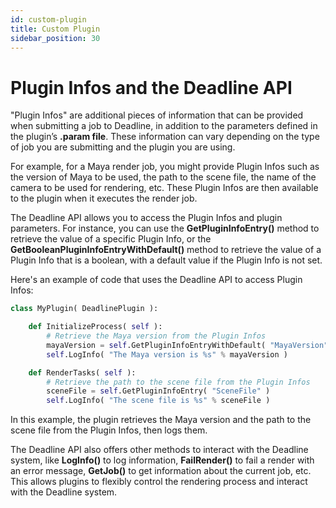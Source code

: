 ```yaml
---
id: custom-plugin
title: Custom Plugin
sidebar_position: 30
---
```


# Plugin Infos and the Deadline API

"Plugin Infos" are additional pieces of information that can be provided when submitting a job to Deadline, in addition to the parameters defined in the plugin’s **.param file**. These information can vary depending on the type of job you are submitting and the plugin you are using.

For example, for a Maya render job, you might provide Plugin Infos such as the version of Maya to be used, the path to the scene file, the name of the camera to be used for rendering, etc. These Plugin Infos are then available to the plugin when it executes the render job.

The Deadline API allows you to access the Plugin Infos and plugin parameters. For instance, you can use the **GetPluginInfoEntry()** method to retrieve the value of a specific Plugin Info, or the **GetBooleanPluginInfoEntryWithDefault()** method to retrieve the value of a Plugin Info that is a boolean, with a default value if the Plugin Info is not set.

Here's an example of code that uses the Deadline API to access Plugin Infos:
```py
class MyPlugin( DeadlinePlugin ):

    def InitializeProcess( self ):
        # Retrieve the Maya version from the Plugin Infos
        mayaVersion = self.GetPluginInfoEntryWithDefault( "MayaVersion", "2022" )
        self.LogInfo( "The Maya version is %s" % mayaVersion )

    def RenderTasks( self ):
        # Retrieve the path to the scene file from the Plugin Infos
        sceneFile = self.GetPluginInfoEntry( "SceneFile" )
        self.LogInfo( "The scene file is %s" % sceneFile )

```
In this example, the plugin retrieves the Maya version and the path to the scene file from the Plugin Infos, then logs them.

The Deadline API also offers other methods to interact with the Deadline system, like **LogInfo()** to log information, **FailRender()** to fail a render with an error message, **GetJob()** to get information about the current job, etc. This allows plugins to flexibly control the rendering process and interact with the Deadline system.